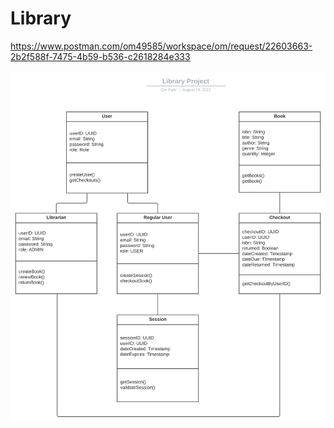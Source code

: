 # Library

https://www.postman.com/om49585/workspace/om/request/22603663-2b2f588f-7475-4b59-b536-c2618284e333

![Screenshot](uml.svg)
